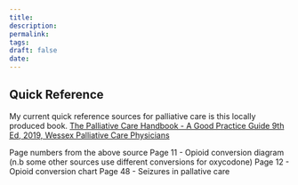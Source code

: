 ```yaml
---
title:
description: 
permalink: 
tags: 
draft: false
date:
---
```




## Quick Reference 
My current quick reference sources for palliative care is this locally produced book. 
[The Palliative Care Handbook - A Good Practice Guide 9th Ed, 2019, Wessex Palliative Care Physicians](https://www.ruh.nhs.uk/for_clinicians/departments_ruh/palliative_care/documents/palliative_care_handbook.pdf)

Page numbers from the above source
Page 11 - Opioid conversion diagram (n.b some other sources use different conversions for oxycodone)
Page 12 - Opioid conversion chart
Page 48 - Seizures in pallative care


